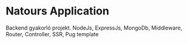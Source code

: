 # Natours Application

Backend gyakorló projekt. NodeJs, ExpressJs, MongoDb, Middleware, Router, Controller, SSR, Pug template
